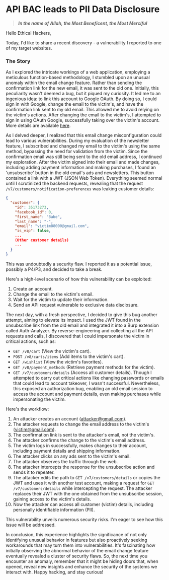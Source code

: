 # API BAC leads to PII Data Disclosure

> _**In the name of Allah, the Most Beneficent, the Most Merciful**_

Hello Ethical Hackers,

Today, I'd like to share a recent discovery - a vulnerability I reported to one of my target websites.

### The Story

As I explored the intricate workings of a web application, employing a meticulous function-based methodology, I stumbled upon an unusual anomaly within the email change feature. Rather than sending the confirmation link for the new email, it was sent to the old one. Initially, this peculiarity wasn't deemed a bug, but it piqued my curiosity. It led me to an ingenious idea: to link this account to Google OAuth. By doing so, I could sign in with Google, change the email to the victim's, and have the confirmation link sent to my old email. This allowed me to avoid relying on the victim's actions. After changing the email to the victim's, I attempted to sign in using OAuth Google, successfully taking over the victim's account. More details are available [here](https://h0tak88r.github.io/posts/OAuth-Misconfiguration-Exploitation-Leading-to-Pre-Account-Takeover-\(ATO\)/).

As I delved deeper, I realized that this email change misconfiguration could lead to various vulnerabilities. During my evaluation of the newsletter feature, I subscribed and changed my email to the victim's using the same method, bypassing the need for validation from the victim. Since the confirmation email was still being sent to the old email address, I continued my exploration. After the victim signed into their email and made changes, including adding payment information and making purchases, I found an 'unsubscribe' button in the old email's ads and newsletters. This button contained a link with a JWT (JSON Web Token). Everything seemed normal until I scrutinized the backend requests, revealing that the request `/v7/customers/notification-preferences` was leaking customer details:

```json
{
  "customer": {
    "id": 35173273,
    "facebook_id": 0,
    "first_name": "Babe",
    "last_name": "-",
    "email": "victim88000@gmail.com",
    "is_vip": false,
    ...
    (Other customer details)
    ...
  }
}
```

This was undoubtedly a security flaw. I reported it as a potential issue, possibly a P4/P3, and decided to take a break.

Here's a high-level scenario of how this vulnerability can be exploited:

1. Create an account.
2. Change the email to the victim's email.
3. Wait for the victim to update their information.
4. Send an API request vulnerable to exclusive data disclosure.

The next day, with a fresh perspective, I decided to give this bug another attempt, aiming to elevate its impact. I used the JWT found in the unsubscribe link from the old email and integrated it into a Burp extension called Auth-Analyzer. By reverse-engineering and collecting all the API requests and calls, I discovered that I could impersonate the victim in critical actions, such as:

* `GET /v8/cart` (View the victim's cart).
* `POST /v8/carts/items` (Add items to the victim's cart).
* `GET /wishlist` (View the victim's favorites).
* `GET /v8/payment_methods` (Retrieve payment methods for the victim).
* `GET /v7/customers/details` (Access all customer details). Though I attempted to carry out critical actions like changing passwords or emails that could lead to account takeover, I wasn't successful. Nevertheless, this exposed an authorization bug, enabling an old email session to access the account and payment details, even making purchases while impersonating the victim.

Here's the workflow:

1. An attacker creates an account (attacker@gmail.com).
2. The attacker requests to change the email address to the victim's (victim@gmail.com).
3. The confirmation link is sent to the attacker's email, not the victim's.
4. The attacker confirms the change to the victim's email address.
5. The victim logs in successfully, makes changes to their account, including payment details and shipping information.
6. The attacker clicks on any ads sent to the victim's email.
7. The attacker observes the traffic through the web.
8. The attacker intercepts the response for the unsubscribe action and sends it to repeater.
9. The attacker edits the path to `GET /v7/customers/details` or copies the JWT and uses it with another test account, making a request for `GET /v7/customers/details` while intercepting the request. The attacker replaces their JWT with the one obtained from the unsubscribe session, gaining access to the victim's details.
10. Now the attacker can access all customer (victim) details, including personally identifiable information (PII).

This vulnerability unveils numerous security risks. I'm eager to see how this issue will be addressed.

In conclusion, this experience highlights the significance of not only identifying unusual behavior in features but also proactively seeking workarounds that may turn them into vulnerabilities. It's fascinating how initially observing the abnormal behavior of the email change feature eventually revealed a cluster of security flaws. So, the next time you encounter an anomaly, remember that it might be hiding doors that, when opened, reveal new insights and enhance the security of the systems we interact with. Happy hacking, and stay curious!
